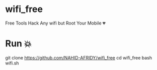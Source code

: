 # wifi_free
Free Tools Hack Any wifi but Root Your Mobile 💔

# Run 💥
  git clone https://github.com/NAHID-AFRIDY/wifi_free
  cd wifi_free
  bash wifi.sh
